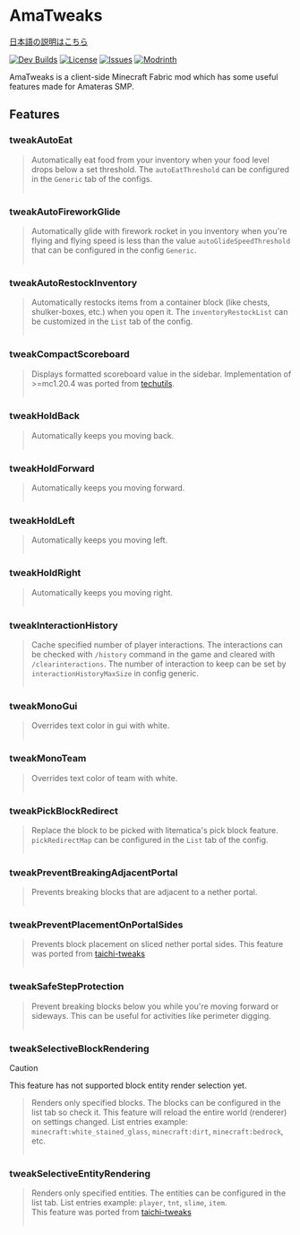 # AmaTweaks

[日本語の説明はこちら](README_ja.md)

[![Dev Builds](https://github.com/pugur523/ama-tweaks/actions/workflows/gradle.yml/badge.svg)](https://github.com/pugur523/ama-tweaks/actions/workflows/gradle.yml)
[![License](https://img.shields.io/github/license/pugur523/ama-tweaks.svg)](https://opensource.org/licenses/MIT)
[![Issues](https://img.shields.io/github/issues/pugur523/ama-tweaks.svg)](https://github.com/pugur523/ama-tweaks/issues)
[![Modrinth](https://img.shields.io/modrinth/dt/amatweaks?label=Modrinth%20Downloads)](https://modrinth.com/mod/amatweaks)

AmaTweaks is a client-side Minecraft Fabric mod which has some useful features made for Amateras SMP.

## Features


### tweakAutoEat

> Automatically eat food from your inventory when your food level drops below a set threshold.
The `autoEatThreshold` can be configured in the `Generic` tab of the configs.
<br><br>

### tweakAutoFireworkGlide

> Automatically glide with firework rocket in you inventory when you're flying and flying speed is less than the value `autoGlideSpeedThreshold` that can be configured in the config `Generic`.
<br><br>

### tweakAutoRestockInventory

> Automatically restocks items from a container block (like chests, shulker-boxes, etc.) when you open it.
The `inventoryRestockList` can be customized in the `List` tab of the config.
<br><br>

### tweakCompactScoreboard

> Displays formatted scoreboard value in the sidebar.
Implementation of >=mc1.20.4 was ported from [techutils](https://github.com/Kikugie/techutils).
<br><br>

### tweakHoldBack

> Automatically keeps you moving back.
<br><br>

### tweakHoldForward

> Automatically keeps you moving forward.
<br><br>

### tweakHoldLeft

> Automatically keeps you moving left.
<br><br>

### tweakHoldRight

> Automatically keeps you moving right.
<br><br>

### tweakInteractionHistory

> Cache specified number of player interactions.
The interactions can be checked with `/history` command in the game and cleared with `/clearinteractions`.
The number of interaction to keep can be set by `interactionHistoryMaxSize` in config generic.
<br><br>

### tweakMonoGui

> Overrides text color in gui with white.
<br><br>

### tweakMonoTeam

> Overrides text color of team with white.
<br><br>

### tweakPickBlockRedirect

> Replace the block to be picked with litematica's pick block feature. `pickRedirectMap` can be configured in the `List` tab of the config.
<br><br>

### tweakPreventBreakingAdjacentPortal

> Prevents breaking blocks that are adjacent to a nether portal.
<br><br>

### tweakPreventPlacementOnPortalSides

> Prevents block placement on sliced nether portal sides.
This feature was ported from [taichi-tweaks](https://github.com/TaichiServer/taichi-tweaks)
<br><br>

### tweakSafeStepProtection

> Prevent breaking blocks below you while you're moving forward or sideways.
This can be useful for activities like perimeter digging.
<br><br>

### tweakSelectiveBlockRendering

> [!CAUTION]
> This feature has not supported block entity render selection yet.<br>

> Renders only specified blocks. The blocks can be configured in the list tab so check it. This feature will reload the entire world (renderer) on settings changed.
List entries example: `minecraft:white_stained_glass`, `minecraft:dirt`, `minecraft:bedrock`, etc.
<br><br>

### tweakSelectiveEntityRendering

> Renders only specified entities. The entities can be configured in the list tab.
List entries example: `player`, `tnt`, `slime`, `item`.
<br> This feature was ported from [taichi-tweaks](https://github.com/TaichiServer/taichi-tweaks)
<br><br>